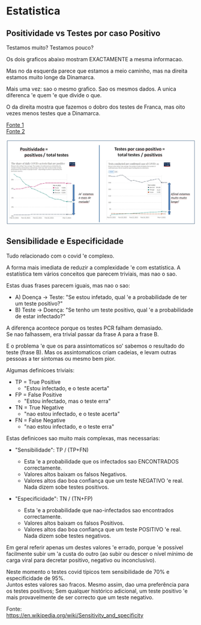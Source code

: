 
# Estatistica


## Positividade vs Testes por caso Positivo

Testamos muito? Testamos pouco?

Os dois graficos abaixo mostram EXACTAMENTE a mesma informacao.

Mas no da esquerda parece que estamos a meio caminho, mas na direita estamos muito longe da Dinamarca.

Mais uma vez: sao o mesmo grafico. Sao os mesmos dados. A unica diferenca 'e quem 'e que divide o que.

O da direita mostra que fazemos o dobro dos testes de Franca, mas oito vezes menos testes que a Dinamarca.

[Fonte 1](https://ourworldindata.org/explorers/coronavirus-data-explorer?zoomToSelection=true&time=390..408&pickerSort=asc&pickerMetric=location&Metric=Share+of+positive+tests&Interval=7-day+rolling+average&Relative+to+Population=true&Align+outbreaks=false&country=PRT~DNK~FRA)  
[Fonte 2](https://ourworldindata.org/explorers/coronavirus-data-explorer?zoomToSelection=true&time=390..408&pickerSort=asc&pickerMetric=location&Metric=Tests+per+confirmed+case&Interval=7-day+rolling+average&Relative+to+Population=true&Align+outbreaks=false&country=PRT~DNK~FRA)  

![ ](img/positividade_vs_testes_por_positivo.jpg)    
    
## Sensibilidade e Especificidade
    
Tudo relacionado com o covid 'e complexo. 

A forma mais imediata de reduzir a complexidade 'e com estatística.
A estatística tem vários conceitos que parecem triviais, mas nao o sao.

Estas duas frases parecem iguais, mas nao o sao:

* A) Doença -> Teste:  "Se estou infetado, qual 'e a probabilidade de ter um teste positivo?"
* B) Teste -> Doença: "Se tenho um teste positivo, qual 'e a probabilidade de estar infectado?"

A diferença acontece porque os testes PCR falham demasiado.  
Se nao falhassem, era trivial passar da frase A para a frase B.

E o problema 'e que os para assintomaticos so' sabemos o resultado do teste (frase B). Mas os assintomaticos criam cadeias, e levam outras pessoas a ter sintomas ou mesmo bem pior.

Algumas definicoes triviais:

* TP = True Positive
  * "Estou infectado, e o teste acerta"
* FP = False Positive
  * "Estou infectado, mas o teste erra"  
* TN = True Negative
  * "nao estou infectado, e o teste acerta"  
* FN = False Negative
  * "nao estou infectado, e o teste erra"  

Estas definicoes sao muito mais complexas, mas necessarias:

* "Sensibilidade": TP / (TP+FN)
  * Esta 'e a probabilidade que os infectados sao ENCONTRADOS correctamente. 
  * Valores altos baixam os falsos Negativos.
  * Valores altos dao boa confiança que um teste NEGATIVO 'e real. Nada dizem sobe testes positivos.
  
* "Especificidade": TN / (TN+FP)
  * Esta 'e a probabilidade que nao-infectados sao encontrados correctamente.
  * Valores altos baixam os falsos Positivos.
  * Valores altos dao boa confiança que um teste POSITIVO 'e real. Nada dizem sobe testes negativos.
  
Em geral referir apenas um destes valores 'e errado, porque 'e possível facilmente subir um 'a custa do outro (ao subir ou descer o nível mínimo de carga viral para decretar positivo, negativo ou inconclusivo).

Neste momento o testes covid típicos tem sensibilidade de 70% e especificidade de 95%.  
Juntos estes valores sao fracos. Mesmo assim, dao uma preferência para os testes positivos; 
Sem qualquer histórico adicional, um teste positivo 'e mais provavelmente de ser correcto que um teste negativo.
 
Fonte:  
<https://en.wikipedia.org/wiki/Sensitivity_and_specificity>





 